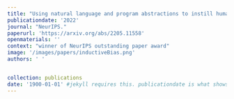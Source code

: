 ```yaml
---
title: "Using natural language and program abstractions to instill human inductive biases in machines."
publicationdate: '2022'
journal: "NeurIPS."
paperurl: 'https://arxiv.org/abs/2205.11558'
openmaterials: ''
context: "winner of NeurIPS outstanding paper award"
image: '/images/papers/inductiveBias.png'
authors: ' '


collection: publications
date: '1900-01-01' #jekyll requires this. publicationdate is what shows up
---
```

